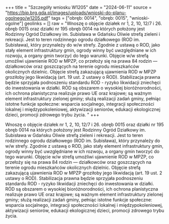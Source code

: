 +++
title = "Szczegóły wniosku W1205"
date = "2024-06-11"
source = "https://bip.brg.gda.pl/images/uploads/wnioski-do-planu-ogolnego/w1205.pdf"
tags = ["obręb: 0014", "obręb: 0015", "wnioski-ogolne"]
geolinks = []
raw = "Wnoszę o objęcie działek nr 1, 2, 10, 12/7 i 26. obręb 0015 oraz działki nr 195 obręb 0014 na których położony jest Rodzinny Ogród Działkowy im. Subisława w Gdańsku Oliwie strefą zieleni i rekreacji. Jest to teren rodzinnego ogrodu działkowego (ROD im. Subisława), który przynależy do w/w strefy. Zgodnie z ustawą o ROD, jako stały element infrastruktury gmin, ogrody winny być uwzględniane w ich rozwoju, a organy gmin tworzyć do tego warunki. Objęcie w/w strefą umożliwi ujawnienie ROD w MPZP, co przełoży się na prawa 84 rodzin — działkowców oraz goszczących na terenie ogrodu mieszkańców okolicznych dzielnic. Objęcie strefą zakazującą ujawnienia ROD w MPZP groziłoby jego likwidacją (art. 19 ust. 2 ustawy o ROD). Stabilizacja prawna będzie sprzyjała podnoszeniu standardu ROD - ryzyko likwidacji zniechęci do inwestowania w działki. RÓD są obszarem o wysokiej bioróżnorodności, ich ochrona planistyczna realizuje prawo UE oraz krajowe; są ważnym element infrastruktury zielonej gminy; służą realizacji zadań gminy, pełniąc istotne funkcje społeczne: wsparcia socjalnego, integracji społeczności lokalnej i międzypokoleniowej, aktywizacji seniorów, edukacji ekologicznej dzieci, promocji zdrowego trybu życia. "
+++

Wnoszę o objęcie działek nr 1, 2, 10, 12/7 i 26. obręb 0015 oraz działki nr 195 obręb 0014 na których
położony jest Rodzinny Ogród Działkowy im. Subisława w Gdańsku Oliwie strefą zieleni i rekreacji. Jest to teren
rodzinnego ogrodu działkowego (ROD im. Subisława), który przynależy do w/w strefy. Zgodnie z ustawą o ROD,
jako stały element infrastruktury gmin, ogrody winny być uwzględniane w ich rozwoju, a organy gmin tworzyć do
tego warunki. Objęcie w/w strefą umożliwi ujawnienie ROD w MPZP, co przełoży się na prawa 84 rodzin —
działkowców oraz goszczących na terenie ogrodu mieszkańców okolicznych dzielnic. Objęcie strefą zakazującą
ujawnienia ROD w MPZP groziłoby jego likwidacją (art. 19 ust. 2 ustawy o ROD). Stabilizacja prawna będzie
sprzyjała podnoszeniu standardu ROD - ryzyko likwidacji zniechęci do inwestowania w działki. RÓD są
obszarem o wysokiej bioróżnorodności, ich ochrona planistyczna realizuje prawo UE oraz krajowe; są ważnym
element infrastruktury zielonej gminy; służą realizacji zadań gminy, pełniąc istotne funkcje społeczne: wsparcia
socjalnego, integracji społeczności lokalnej i międzypokoleniowej, aktywizacji seniorów, edukacji ekologicznej
dzieci, promocji zdrowego trybu życia.



